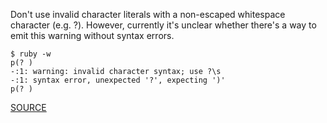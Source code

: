 Don't use invalid character literals with a non-escaped whitespace character (e.g. ?). However, currently it's unclear whether there's a way to emit this warning without syntax errors.

    $ ruby -w
    p(? )
    -:1: warning: invalid character syntax; use ?\s
    -:1: syntax error, unexpected '?', expecting ')'
    p(? )

[SOURCE](http://www.rubydoc.info/gems/rubocop/RuboCop/Cop/Lint/InvalidCharacterLiteral)